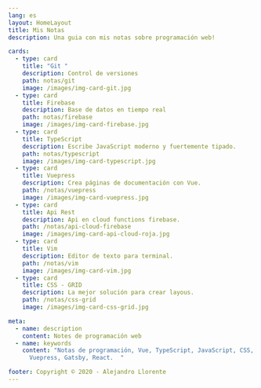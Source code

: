 ```yaml
---
lang: es
layout: HomeLayout
title: Mis Notas
description: Una guia con mis notas sobre programación web!

cards:
  - type: card
    title: "Git "
    description: Control de versiones
    path: notas/git
    image: /images/img-card-git.jpg
  - type: card
    title: Firebase
    description: Base de datos en tiempo real
    path: notas/firebase
    image: /images/img-card-firebase.jpg
  - type: card
    title: TypeScript
    description: Escribe JavaScript moderno y fuertemente tipado.
    path: notas/typescript
    image: /images/img-card-typescript.jpg
  - type: card
    title: Vuepress
    description: Crea páginas de documentación con Vue.
    path: /notas/vuepress
    image: /images/img-card-vuepress.jpg
  - type: card
    title: Api Rest 
    description: Api en cloud functions firebase.
    path: /notas/api-cloud-firebase
    image: /images/img-card-api-cloud-roja.jpg
  - type: card
    title: Vim 
    description: Editor de texto para terminal.
    path: /notas/vim
    image: /images/img-card-vim.jpg
  - type: card
    title: CSS - GRID
    description: La mejor solución para crear layous.
    path: /notas/css-grid
    image: /images/img-card-css-grid.jpg

meta:
  - name: description
    content: Notes de programación web
  - name: keywords
    content: "Notas de programación, Vue, TypeScript, JavaScript, CSS, HTML, Git,
      Vuepress, Gatsby, React.  "

footer: Copyright © 2020 - Alejandro Llorente
---
```

